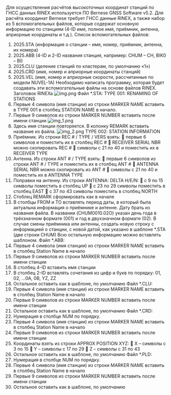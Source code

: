 Для осуществления расчётов высокоточных координат станций по ГНСС данных RINEX
используется ПО Bernese GNSS Software v5.2. Для расчёта координат Bernese требует ГНСС
данные RINEX, а также набор из 5 вспомогательных файлов, которые содержат основную
информацию по станциям (4-ID имя, полное имя, приёмник, антенна, априорные координаты
и т.д.).
Список вспомогательных файлов:
1. 2025.STA (информация о станции – имя, номер, приёмник, антенна, их номера)
2. 2025.ABB (4-ID и 2-ID названия станция, например: CHUM – CH, BIK0 – BI)
3. 2025.CLU (деление станций по кластерам, по умолчанию «1»)
4. 2025.CRD (имя, номер и априорные координаты станций)
5. 2025.VEL (имя, номер и априорные скорости, рассчитанные по модели NUVEL-1A)
Необходимо написать программу, которая будет создавать эти вспомогательные файлы на
основе файлов RINEX.
Заголовок RINEXa
![img.png](img.png)
Файл *.STA:
TYPE 001: RENAMING OF STATIONS
1. Первые 4 символа (имя станции) из строки MARKER NAME вставить в TYPE 001 в
столбец STATION NAME в начало.
2. Первые 9 символов из строки MARKER NUMBER вставить после имени станции
![img_1.png](img_1.png)
3. Здесь имя станции повторяется. В колонку REMARK вставить название из файла.
![img_2.png](img_2.png)
TYPE 002: STATION INFORMATION
4. Приёмник. Из строки REC # / TYPE / VERS взять:
 первые 6 символов и поместить их в столбец REC #
 RECEIVER SERIAL NBR можно скопировать REC #
 символы с 21 по 40 и поместить их в RECEIVER TYPE
5. Антенна. Из строки ANT # / TYPE взять:
 первые 6 символов из строки ANT # / TYPE и поместить их в столбец ANT #
 ANTENNA SERIAL NBR можно скопировать из ANT #
 символы с 21 по 40 и поместить их в ANTENNA TYPE
6. Поправки на антенну. Из строки ANTENNA: DELTA H/E/N:
 с 9 по 15 символы поместить в столбец UP
 с 23 по 29 символы поместить в столбец EAST
 с 37 по 43 символы поместить в столбец NORTH
7. Стоблец REMARK сформировать как в начале
8. В столбцы FROM и TO вставлять период даты, в который была актуальна информация
о приёмнике и антенне. Дату брать из названия файла. В названии (CHUM0010.02O)
указан день года в трёхзначном формате (001) и год в двухзначном формате (02). В
случае смены приёмника или антенны, создать новую строку с информацией о станции,
с новой датой, как указано в шаблоне *.STA (две строки CHUM)
Всю остальную информацию можно вставлять шаблоном.
Файл *.ABB:
1. Первые 4 символа (имя станции) из строки MARKER NAME вставить в столбец Station
Name в начало
2. Первые 9 символов из строки MARKER NUMBER вставить после имени станции
3. В столбец 4-ID вставить имя станции
4. В столбец 2-ID вставлять сочетания из цифр и букв по порядку: 01, 02, …0A, 0B, YZ,
ZZ
5. Остальное оставить как в шаблоне, по умолчанию
Файл *.CLU:
1. Первые 4 символа (имя станции) из строки MARKER NAME вставить в столбец Station
Name в начало
2. Первые 9 символов из строки MARKER NUMBER вставить после имени станции
3. Остальное оставить как в шаблоне, по умолчанию
Файл *.CRD:
1. Нумерация в столбце NUM по порядку.
2. Первые 4 символа (имя станции) из строки MARKER NAME вставить в столбец Station
Name в начало
3. Первые 9 символов из строки MARKER NUMBER вставить после имени станции
4. Координаты взять из строки APPROX POSITION XYZ:
 X – символы с 3 по 15
 Y – символы с 17 по 29
 Z – символы с 31 по 43
5. Остальное оставить как в шаблоне, по умолчанию
Файл *.PLD:
1. Нумерация в столбце NUM по порядку.
2. Первые 4 символа (имя станции) из строки MARKER NAME вставить в столбец Station
Name в начало
3. Первые 9 символов из строки MARKER NUMBER вставить после имени станции
4. Остальное оставить как в шаблоне, по умолчанию

